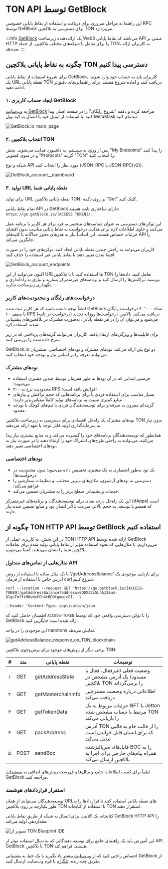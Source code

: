 # TON API توسط GetBlock

این راهنما به مراحل ضروری برای دریافت و استفاده از نقاط پایانی خصوصی RPC توسط GetBlock برای دسترسی به بلاکچین TON می‌پردازد.

:::info
[GetBlock](https://getblock.io/) یک ارائه‌دهنده زیرساخت Web3 می‌باشد که نقاط پایانی API مبتنی بر HTTP را برای تعامل با شبکه‌های مختلف بلاکچین، از جمله TON، به کاربران ارائه می‌دهد.
:::

## چگونه به نقاط پایانی بلاکچین TON دسترسی پیدا کنیم

برای شروع استفاده از نقاط پایانی GetBlock، کاربران باید به حساب خود وارد شوند، یک URL نقطه پایانی TON دریافت کنند و آماده شروع هستند. برای راهنمایی‌های دقیق‌تر ادامه دهید.

### ۱. ایجاد حساب کاربری GetBlock

به [وب‌سایت GetBlock](https://getblock.io/?utm_source=external\&utm_medium=article\&utm_campaign=ton_docs) مراجعه کرده و دکمه "شروع رایگان" را در صفحه اصلی پیدا کنید. با استفاده از ایمیل خود یا اتصال به کیف‌پول MetaMask ثبت‌نام کنید.

![GetBlock.io\_main\_page](/img/docs/getblock-img/unnamed-2.png?=RAW)

### ۲. انتخاب بلاکچین TON

پس از ورود به سیستم، به داشبورد هدایت می‌شوید. بخش "My Endpoints" را پیدا کنید و در منوی کشویی "Protocols" گزینه "TON" را انتخاب کنید.

شبکه و نوع API مورد نظر را انتخاب کنید (JSON-RPC یا JSON-RPC(v2)).

![GetBlock\_account\_\_dashboard](/img/docs/getblock-img/unnamed-4.png)

### ۳. تولید URL نقطه پایانی شما

برای تولید URL نقطه پایانی بلاکچین TON، بر روی دکمه “Get” کلیک کنید.

تمام نقاط پایانی API در GetBlock دارای ساختاری ثابت هستند: `https://go.getblock.io/[ACCESS TOKEN]/`.

این توکن‌های دسترسی به عنوان شناسه‌های منحصر به فرد برای هر کاربر یا برنامه عمل می‌کنند و حاوی اطلاعات لازم برای هدایت درخواست به نقاط پایانی مناسب بدون افشای جزئیات حساس هستند. این اساساً نیاز به هدرهای مجوز جداگانه یا کلیدهای API را جایگزین می‌کند.

کاربران می‌توانند به راحتی چندین نقطه پایانی ایجاد کنند، توکن‌های خود را در صورت افشا شدن تغییر دهند یا نقاط پایانی غیر استفاده را حذف کنند.

![GetBlock\_account\_endpoints](/img/docs/getblock-img/unnamed-3.png)

اکنون می‌توانید از این URL‌ها استفاده کنید تا با بلاکچین TON تعامل کنید، داده‌ها را بپرسید، تراکنش‌ها را ارسال کنید و برنامه‌های غیرمتمرکز بسازید و نیازی به راه‌اندازی و نگهداری زیرساخت ندارید.

### درخواست‌های رایگان و محدودیت‌های کاربر

لطفاً توجه داشته باشید که هر کاربر ثبت‌ شده GetBlock تعداد ۴۰٬۰۰۰ درخواست رایگان با سقف ۶۰ RPS (درخواست در ثانیه) دریافت می‌کند. بالانس درخواست‌ها روزانه تجدید می‌شود و می‌توان آن را در هر نقطه پایانی، به‌صورت مشترک در بلاکچین‌های پشتیبانی شده، استفاده کرد.

برای قابلیت‌ها و ویژگی‌های ارتقاء یافته، کاربران می‌توانند گزینه‌های پرداختی که در زیر شرح داده شده را بررسی کنند.

GetBlock.io دو نوع پلن ارائه می‌کند: نود‌های مشترک و نود‌های اختصاصی. مشتریان می‌توانند تعرفه را بر اساس نیاز و بودجه خود انتخاب کنند.

### نود‌های مشترک

- فرصتی ابتدایی که در آن نود‌ها به طور همزمان توسط چندین مشتری استفاده می‌شوند؛
- محدودیت نرخ به ۲۰۰ RPS افزایش یافته است؛
- بسیار مناسب برای استفاده فردی یا برای برنامه‌هایی که حجم تراکنش و نیازهای منابع کمتری نسبت به برنامه‌های تولید کاملاً مقیاس‌پذیر دارند؛
- گزینه‌ای مقرون به صرفه‌تر برای توسعه‌دهندگان فردی یا تیم‌های کوچک با بودجه محدود.

نود‌های مشترک یک راه‌حل اقتصادی برای دسترسی به زیرساخت بلاکچین TON بدون نیاز به سرمایه‌گذاری اولیه قابل توجه یا تعهد ارائه می‌دهند.

همانطور که توسعه‌دهندگان برنامه‌های خود را گسترده می‌کند و به منابع بیشتری نیاز پیدا می‌کنند، می‌توانند به راحتی طرح‌های اشتراک خود را ارتقاء دهند یا در صورت نیاز به نود‌های اختصاصی تغییر دهند.

### نود‌های اختصاصی

- یک نود به‌طور انحصاری به یک مشتری تخصیص داده می‌شود؛
  بدون محدودیت در درخواست‌ها؛
- دسترسی به نود‌های آرشیوی، مکان‌های سرور مختلف، و تنظیمات سفارشی را فراهم می‌کند؛
- خدمات و پشتیبانی سطح برتر را به مشتریان تضمین می‌کند.

این یک راه‌حل درجه بعدی برای توسعه‌دهندگان و برنامه‌های غیرمتمرکز (dApps) است که همسو با توسعه، به حجم بالاتر، سرعت بالاتر اتصال نود و منابع تضمین شده نیاز دارند.

## چگونه از TON HTTP API توسط GetBlock استفاده کنیم

در این بخش، به کاربری عملی از TON HTTP API ارائه شده توسط GetBlock می‌پردازیم. با مثال‌هایی که نحوه استفاده مؤثر از نقاط پایانی تولید شده برای تعاملات بلاکچین شما را نشان می‌دهند، آشنا می‌شویم.

### مثال‌هایی از تماس‌های متداول API

با یک مثال ساده با استفاده از روش ‘/getAddressBalance’ برای بازیابی موجودی یک آدرس خاص با استفاده از فرمان curl شروع کنیم.

```
curl --location --request GET 'https://go.getblock.io/[ACCESS-TOKEN]/getAddressBalance?address=EQDXZ2c5LnA12Eum-DlguTmfYkMOvNeFCh4rBD0tgmwjcFI-' \

--header 'Content-Type: application/json'
```

اطمینان حاصل کنید که `ACCESS-TOKEN` را با توکن دسترسی واقعی خود که توسط GetBlock ارائه شده است جایگزین کنید.

این موجودی را در واحد nanotons نمایش می‌دهد.

![getAddressBalance\_response\_on\_TON\_blockchain](/img/docs/getblock-img/unnamed-2.png)

برخی دیگر از روش‌های موجود برای پرس‌وجوی بلاکچین TON:

| # | متد  | نقطه پایانی        | توضیحات                                                                                           |
| - | ---- | ------------------ | ------------------------------------------------------------------------------------------------- |
| ۱ | GET  | getAddressState    | وضعیت فعلی (غیرفعال، فعال یا مسدود) یک آدرس مشخص در بلاکچین TON را برمی‌گرداند |
| ۲ | GET  | getMasterchainInfo | اطلاعاتی درباره وضعیت مسترچین دریافت می‌کند                                                       |
| ۳ | GET  | getTokenData       | جزئیات مربوط به یک NFT یا Jetton مرتبط با حساب مشخص شده TON را بازیابی می‌کند                     |
| ۴ | GET  | packAddress        | آدرس TON را از قالب خام به قالبی که برای انسان قابل خواندن است تبدیل می‌کند                       |
| ۵ | POST | sendBoc            | فایل‌های سریالیزشده BOC را به همراه پیام‌های خارجی برای اجرا به بلاکچین ارسال می‌کند              |

لطفاً برای کسب اطلاعات جامع و مثال‌ها و فهرست روش‌های اضافی به [مستندات](https://getblock.io/docs/ton/json-rpc/ton_jsonrpc/) GetBlock مراجعه کنید.

### استقرار قراردادهای هوشمند

توسعه‌دهندگان می‌توانند از همان URLهای نقطه پایانی استفاده کنند تا قراردادها را به طور یکپارچه بر روی بلاکچین TON با استفاده از کتابخانه TON استقرار دهند.

کتابخانه یک کلاینت برای اتصال به شبکه از طریق نقاط پایانی GetBlock HTTP API را مقداردهی اولیه می‌کند.

![تصویر از TON Blueprint IDE](/img/docs/getblock-img/unnamed-6.png)

این آموزش باید یک راهنمای جامع برای توسعه دهندگانی که به دنبال استفاده مؤثر از API GetBlock با بلاکچین TON هستند، فراهم کند.

احساس راحتی کنید که از [وب‌سایت](https://getblock.io/?utm_source=external\&utm_medium=article\&utm_campaign=ton_docs) بیشتر یاد بگیرید یا یک خط به پشتیبانی GetBlock از طریق چت زنده، [تلگرام](https://t.me/GetBlock_Support_Bot) یا فرم وب‌سایت ارسال کنید.
